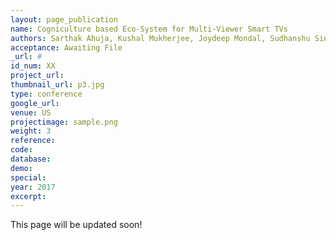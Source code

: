 ```yaml
---
layout: page_publication
name: Cogniculture based Eco-System for Multi-Viewer Smart TVs
authors: Sarthak Ahuja, Kushal Mukherjee, Joydeep Mondal, Sudhanshu Singh
acceptance: Awaiting File
_url: #
id_num: XX
project_url:
thumbnail_url: p3.jpg
type: conference
google_url: 
venue: US
projectimage: sample.png
weight: 3
reference:
code:
database: 
demo: 
special: 
year: 2017
excerpt: 
---
```

This page will be updated soon!